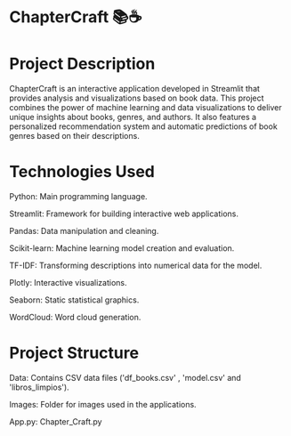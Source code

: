 # ChapterCraft 📚☕

# Project Description
ChapterCraft is an interactive application developed in Streamlit that provides analysis and visualizations based on book data. This project combines the power of machine learning and data visualizations to deliver unique insights about books, genres, and authors. It also features a personalized recommendation system and automatic predictions of book genres based on their descriptions.

# Technologies Used

Python: Main programming language.

Streamlit: Framework for building interactive web applications.

Pandas: Data manipulation and cleaning.

Scikit-learn: Machine learning model creation and evaluation.

TF-IDF: Transforming descriptions into numerical data for the model.

Plotly: Interactive visualizations.

Seaborn: Static statistical graphics.

WordCloud: Word cloud generation.

# Project Structure

Data: Contains CSV data files ('df_books.csv' , 'model.csv' and 'libros_limpios').

Images: Folder for images used in the applications.

App.py: Chapter_Craft.py



